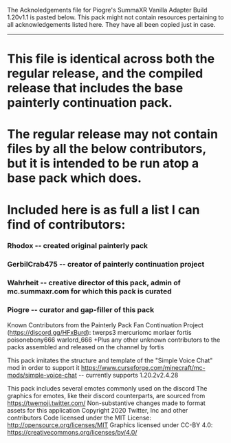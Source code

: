 The Acknoledgements file for Piogre's SummaXR Vanilla Adapter Build 1.20v1.1 is pasted below.
This pack might not contain resources pertaining to all acknowledgements listed here.
They have all been copied just in case.

-------------------

# This file is identical across both the regular release, and the compiled release that includes the base painterly continuation pack.
# The regular release may not contain files by all the below contributors, but it is intended to be run atop a base pack which does.

# Included here is as full a list I can find of contributors:

### Rhodox -- created original painterly pack

### GerbilCrab475 -- creator of painterly continuation project

### Wahrheit -- creative director of this pack, admin of mc.summaxr.com for which this pack is curated

### Piogre -- curator and gap-filler of this pack

Known Contributors from the Painterly Pack Fan Continuation Project (https://discord.gg/HFxBurd):
    twerps3
    mercuriomc
    morlaer
    fortis
    poisonebony666
    warlord_666
    +Plus any other unknown contributors to the packs assembled and released on the channel by fortis

This pack imitates the structure and template of the "Simple Voice Chat" mod in order to support it
https://www.curseforge.com/minecraft/mc-mods/simple-voice-chat -- currently supports 1.20.2v2.4.28

This pack includes several emotes commonly used on the discord
The graphics for emotes, like their discord counterparts, are sourced from https://twemoji.twitter.com/
Non-substantive changes made to format assets for this application
Copyright 2020 Twitter, Inc and other contributors
Code licensed under the MIT License: http://opensource.org/licenses/MIT
Graphics licensed under CC-BY 4.0: https://creativecommons.org/licenses/by/4.0/
